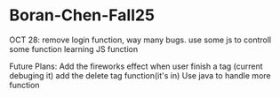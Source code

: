 # Boran-Chen-Fall25
OCT 28: 
remove login function, way many bugs.
use some js to controll some function
learning JS function

Future Plans:
Add the fireworks effect when user finish a tag (current debuging it)
add the delete tag function(it's in)
Use java to handle more function
